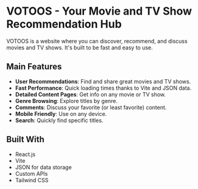 # VOTOOS - Your Movie and TV Show Recommendation Hub

VOTOOS is a website where you can discover, recommend, and discuss movies and TV shows. It's built to be fast and easy to use.

## Main Features

- **User Recommendations**: Find and share great movies and TV shows.
- **Fast Performance**: Quick loading times thanks to Vite and JSON data.
- **Detailed Content Pages**: Get info on any movie or TV show.
- **Genre Browsing**: Explore titles by genre.
- **Comments**: Discuss your favorite (or least favorite) content.
- **Mobile Friendly**: Use on any device.
- **Search**: Quickly find specific titles.

## Built With

- React.js
- Vite
- JSON for data storage
- Custom APIs
- Tailwind CSS
